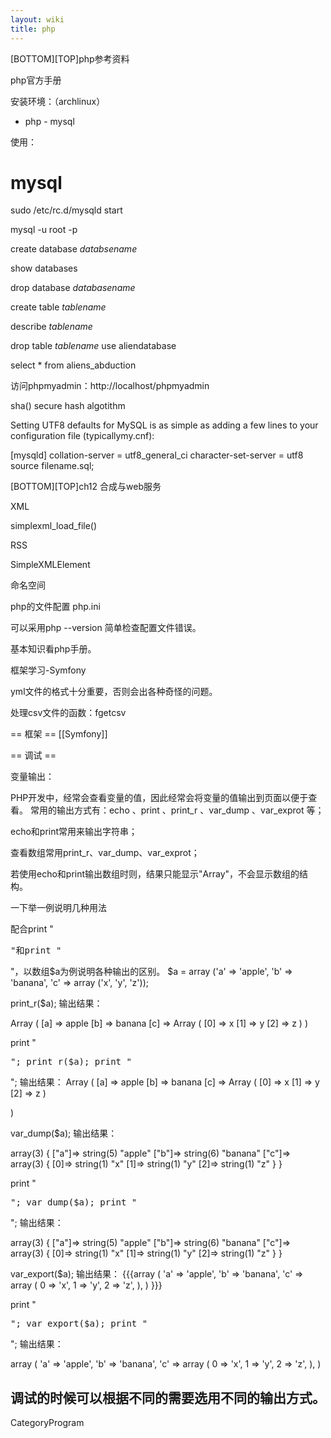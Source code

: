 ```yaml
---
layout: wiki
title: php
---
```


[BOTTOM][TOP]php参考资料

php官方手册

安装环境：（archlinux）

- php - mysql

使用：

# mysql

sudo /etc/rc.d/mysqld start

mysql -u root -p

create database _databsename_

show databases

drop database _databasename_

create table _tablename_

describe _tablename_

drop table _tablename_ use aliendatabase

select * from aliens_abduction

访问phpmyadmin：http://localhost/phpmyadmin

sha() secure hash algotithm

Setting UTF8 defaults for MySQL is as simple as adding a few lines to your configuration file (typicallymy.cnf):

[mysqld] collation-server = utf8_general_ci character-set-server = utf8
source filename.sql;

[BOTTOM][TOP]ch12 合成与web服务

XML

simplexml_load_file()

RSS

SimpleXMLElement

命名空间


php的文件配置 php.ini

可以采用php --version 简单检查配置文件错误。


基本知识看php手册。


框架学习-Symfony

yml文件的格式十分重要，否则会出各种奇怪的问题。

处理csv文件的函数：fgetcsv


== 框架 ==
[[Symfony]]

== 调试 ==

变量输出：

PHP开发中，经常会查看变量的值，因此经常会将变量的值输出到页面以便于查看。
常用的输出方式有：echo 、print 、print_r 、var_dump 、var_exprot 等；

echo和print常用来输出字符串；

查看数组常用print_r、var_dump、var_exprot；

若使用echo和print输出数组时则，结果只能显示"Array"，不会显示数组的结构。

一下举一例说明几种用法

配合print "<pre>"和print "</pre>"，以数组$a为例说明各种输出的区别。
$a = array ('a' => 'apple', 'b' => 'banana', 'c' => array ('x', 'y', 'z'));

 

print_r($a); 
输出结果：

Array ( [a] => apple [b] => banana [c] => Array ( [0] => x [1] => y [2] => z ) ) 

print "<pre>"; print_r($a); print "</pre>"; 
输出结果：
Array
(
    [a] => apple
    [b] => banana
    [c] => Array
        (
            [0] => x
            [1] => y
            [2] => z
        )

)

var_dump($a); 
输出结果：



array(3) { ["a"]=>  string(5) "apple" ["b"]=>  string(6) "banana" ["c"]=>  array(3) { [0]=>  string(1) "x" [1]=>  string(1) "y" [2]=>  string(1) "z" } } 



print "<pre>"; var_dump($a); print "</pre>"; 
输出结果：

array(3) {
  ["a"]=>
  string(5) "apple"
  ["b"]=>
  string(6) "banana"
  ["c"]=>
  array(3) {
    [0]=>
    string(1) "x"
    [1]=>
    string(1) "y"
    [2]=>
    string(1) "z"
  }
}

var_export($a); 
输出结果：
{{{array ( 'a' => 'apple', 'b' => 'banana', 'c' => array ( 0 => 'x', 1 => 'y', 2 => 'z', ), ) }}}

print "<pre>"; var_export($a); print "</pre>"; 
输出结果：

array (
  'a' => 'apple',
  'b' => 'banana',
  'c' => 
  array (
    0 => 'x',
    1 => 'y',
    2 => 'z',
  ),
)


调试的时候可以根据不同的需要选用不同的输出方式。
----
CategoryProgram
